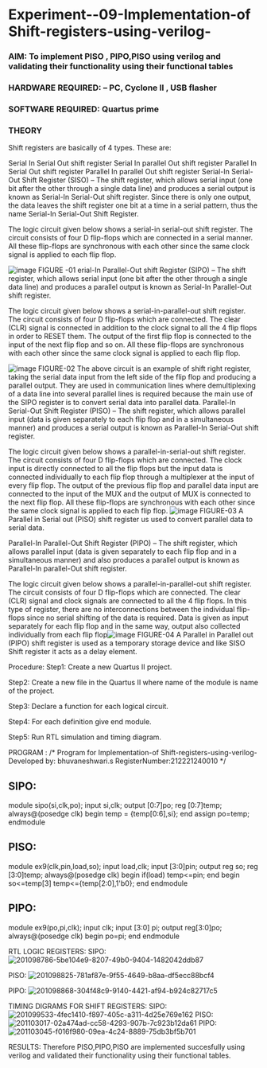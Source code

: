 
# Experiment--09-Implementation-of Shift-registers-using-verilog-
### AIM: To implement PISO , PIPO,PISO  using verilog and validating their functionality using their functional tables
### HARDWARE REQUIRED:  – PC, Cyclone II , USB flasher
### SOFTWARE REQUIRED:   Quartus prime
### THEORY 
Shift registers are basically of 4 types. These are:

Serial In Serial Out shift register
Serial In parallel Out shift register
Parallel In Serial Out shift register
Parallel In parallel Out shift register
Serial-In Serial-Out Shift Register (SISO) –
The shift register, which allows serial input (one bit after the other through a single data line) and produces a serial output is known as Serial-In Serial-Out shift register. Since there is only one output, the data leaves the shift register one bit at a time in a serial pattern, thus the name Serial-In Serial-Out Shift Register.

The logic circuit given below shows a serial-in serial-out shift register. The circuit consists of four D flip-flops which are connected in a serial manner. All these flip-flops are synchronous with each other since the same clock signal is applied to each flip flop.

![image](https://user-images.githubusercontent.com/36288975/172337366-540cc45e-11fe-4cce-9503-560dc704bc7d.png)
FIGURE -01 
erial-In Parallel-Out shift Register (SIPO) –
The shift register, which allows serial input (one bit after the other through a single data line) and produces a parallel output is known as Serial-In Parallel-Out shift register.

The logic circuit given below shows a serial-in-parallel-out shift register. The circuit consists of four D flip-flops which are connected. The clear (CLR) signal is connected in addition to the clock signal to all the 4 flip flops in order to RESET them. The output of the first flip flop is connected to the input of the next flip flop and so on. All these flip-flops are synchronous with each other since the same clock signal is applied to each flip flop.

![image](https://user-images.githubusercontent.com/36288975/172337438-03416c7e-7c9d-4939-ba34-c355b9fc79c5.png)
FIGURE-02
The above circuit is an example of shift right register, taking the serial data input from the left side of the flip flop and producing a parallel output. They are used in communication lines where demultiplexing of a data line into several parallel lines is required because the main use of the SIPO register is to convert serial data into parallel data.
Parallel-In Serial-Out Shift Register (PISO) –
The shift register, which allows parallel input (data is given separately to each flip flop and in a simultaneous manner) and produces a serial output is known as Parallel-In Serial-Out shift register.

The logic circuit given below shows a parallel-in-serial-out shift register. The circuit consists of four D flip-flops which are connected. The clock input is directly connected to all the flip flops but the input data is connected individually to each flip flop through a multiplexer at the input of every flip flop. The output of the previous flip flop and parallel data input are connected to the input of the MUX and the output of MUX is connected to the next flip flop. All these flip-flops are synchronous with each other since the same clock signal is applied to each flip flop.
![image](https://user-images.githubusercontent.com/36288975/172337544-1632407f-1743-4b17-b480-00663d01e59f.png)
FIGURE-03
A Parallel in Serial out (PISO) shift register us used to convert parallel data to serial data.

Parallel-In Parallel-Out Shift Register (PIPO) –
The shift register, which allows parallel input (data is given separately to each flip flop and in a simultaneous manner) and also produces a parallel output is known as Parallel-In parallel-Out shift register.

The logic circuit given below shows a parallel-in-parallel-out shift register. The circuit consists of four D flip-flops which are connected. The clear (CLR) signal and clock signals are connected to all the 4 flip flops. In this type of register, there are no interconnections between the individual flip-flops since no serial shifting of the data is required. Data is given as input separately for each flip flop and in the same way, output also collected individually from each flip flop![image](https://user-images.githubusercontent.com/36288975/172337661-babb1f90-6286-4d14-8cbd-26a380ee085e.png)
FIGURE-04
A Parallel in Parallel out (PIPO) shift register is used as a temporary storage device and like SISO Shift register it acts as a delay element.

Procedure:
Step1: Create a new Quartus II project.

Step2: Create a new file in the Quartus II where name of the module is name of the project.

Step3: Declare a function for each logical circuit.

Step4: For each definition give end module.

Step5: Run RTL simulation and timing diagram.



PROGRAM :
/*
Program for  Implementation-of Shift-registers-using-verilog-
Developed by: bhuvaneshwari.s
RegisterNumber:212221240010
*/

## SIPO:
module sipo(si,clk,po);
input si,clk;
output [0:7]po;
reg [0:7]temp;
always@(posedge clk)
begin
temp = {temp[0:6],si};
end
assign po=temp;
endmodule

## PISO:
module ex9(clk,pin,load,so);
input load,clk;
input [3:0]pin;
output reg so;
reg [3:0]temp;
always@(posedge clk)
begin
if(load)
temp<=pin;
end
begin
so<=temp[3]
temp<={temp[2:0],1'b0};
end
endmodule

## PIPO:
module ex9(po,pi,clk);
input clk;
input [3:0] pi;
output reg[3:0]po;
always@(posedge clk)
begin
po=pi;
end
endmodule






RTL LOGIC  REGISTERS:
SIPO:
![201098786-5be104e9-8207-49b0-9404-1482042ddb87](https://user-images.githubusercontent.com/94828604/201915031-d47ed4ce-95e8-4690-b8f3-11a402f29a99.png)

PISO:
![201098825-781af87e-9f55-4649-b8aa-df5ecc88bcf4](https://user-images.githubusercontent.com/94828604/201915156-63299b65-24f3-4469-bf63-8c7fc9586468.png)

PIPO:
![201098868-304f48c9-9140-4421-af94-b924c82717c5](https://user-images.githubusercontent.com/94828604/201915310-01363382-b230-48e7-abd1-1cbf06403a96.png)










TIMING DIGRAMS FOR SHIFT REGISTERS:
SIPO:
![201099533-4fec1410-f897-405c-a311-4d25e769e162](https://user-images.githubusercontent.com/94828604/201915464-9f0160d0-0cd3-4db7-9062-137ec7f47e0f.png)
PISO:
![201103017-02a474ad-cc58-4293-907b-7c923b12da61](https://user-images.githubusercontent.com/94828604/201915582-7d21abe4-7cbf-41cd-b858-14cf83873527.jpg)
PIPO:
![201103045-f016f980-09ea-4c24-8889-75db3bf5b701](https://user-images.githubusercontent.com/94828604/201916184-385bf78a-4f31-413e-8f76-7c0c874d49c7.jpg)



RESULTS:
Therefore PISO,PIPO,PISO are implemented succesfully using verilog and validated their functionality using their functional tables.


